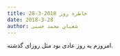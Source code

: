 ```yaml
---
title: خاطره روز 2018-3-28
date: 2018-3-28
author: شعبان محمد حسنی
---
```


امروزم یه روز عادی بود مثل روزای گذشته.